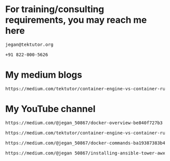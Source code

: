 # For training/consulting requirements, you may reach me here
<pre>
jegan@tektutor.org

+91 822-000-5626
</pre>

# My medium blogs
<pre>
https://medium.com/tektutor/container-engine-vs-container-runtime-667a99042f3
</pre>

# My YouTube channel
<pre>
https://medium.com/@jegan_50867/docker-overview-be840f727b3

https://medium.com/tektutor/container-engine-vs-container-runtime-667a99042f3

https://medium.com/@jegan_50867/docker-commands-ba19387383b4

https://medium.com/@jegan_50867/installing-ansible-tower-awx-e46d5231357d
</pre>
